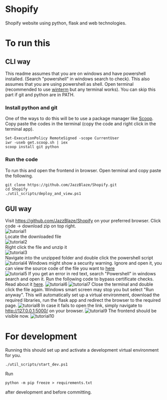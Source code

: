 # Shopify

Shopify website using python, flask and web technologies.

# To run this

## CLI way

This readme assumes that you are on windows and have powershell installed. (Search "powershell" in windows search to check).
This also assumes that you are using powershell as shell.
Open terminal (recommended to use [winterm](https://www.microsoft.com/en-us/p/windows-terminal/9n0dx20hk701) but any terminal works).
You can skip this part if git and python are in PATH.

### Install python and git

One of the ways to do this will be to use a package manager like [Scoop](https://scoop.sh/).
Copy paste the codes in the terminal (copy the code and right click in the terminal app).

```pwsh
Set-ExecutionPolicy RemoteSigned -scope CurrentUser
iwr -useb get.scoop.sh | iex
scoop install git python
```

### Run the code

To run this and open the frontend in browser.
Open terminal and copy paste the following.

```pwsh
git clone https://github.com/JazzBlaze/Shopify.git
cd Shopify
./util_scripts/deploy_and_view.ps1
```

## GUI way

Visit https://github.com/JazzBlaze/Shopify on your preferred browser. Click code -> download zip on top right.  
![tutorial1](https://github.com/JazzBlaze/Shopify/tree/main/assets/tutorial1.png)  
Locate the downloaded file  
![tutorial2](https://github.com/JazzBlaze/Shopify/tree/main/assets/tutorial2.png)  
Right click the file and unzip it  
![tutorial3](https://github.com/JazzBlaze/Shopify/tree/main/assets/tutorial3.png)  
Navigate into the unzipped folder and double click the powershell script  
![tutorial4](https://github.com/JazzBlaze/Shopify/tree/main/assets/tutorial4.png)
Windows might show a security warning. Ignore and open it, you can view the source code of the file you want to [here](https://github.com/JazzBlaze/Shopify/blob/main/deploy_and_view.ps1)  
![tutorial5](https://github.com/JazzBlaze/Shopify/tree/main/assets/tutorial5.png)
If you get an error in red text, search "Powershell" in windows search and open it. Run the following code to bypass certificate checks. Read about it [here](https://caiomsouza.medium.com/fix-for-powershell-script-not-digitally-signed-69f0ed518715).
![tutorial6](https://github.com/JazzBlaze/Shopify/tree/main/assets/tutorial6.png)
![tutorial7](https://github.com/JazzBlaze/Shopify/tree/main/assets/tutorial7.png)
Close the terminal and double click the file again. Windows smart screen may stop you but select "Run anyway".
This will automatically set up a virtual environment, download the required libraries, run the flask app and redirect the browser to the required page.
![tutorial8](https://github.com/JazzBlaze/Shopify/tree/main/assets/tutorial8.png)
In case it fails to open the link, simply navigate to http://127.0.0.1:5000/ on your browser.
![tutorial9](https://github.com/JazzBlaze/Shopify/tree/main/assets/tutorial9.png)
The frontend should be visible now.
![tutorial10](https://github.com/JazzBlaze/Shopify/tree/main/assets/tutorial10.png)

# For development

Running this should set up and activate a development virtual environment for you.

```pwsh
./util_scripts/start_dev.ps1
```

Run

```
python -m pip freeze > requirements.txt
```

after development and before committing.
